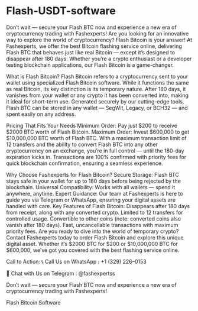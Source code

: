 # Flash-USDT-software
Don’t wait — secure your Flash BTC now and experience a new era of cryptocurrency trading with Fashexperts!
Are you looking for an innovative way to explore the world of cryptocurrency? Flash Bitcoin is your answer! At Fashexperts, we offer the best Bitcoin flashing service online, delivering Flash BTC that behaves just like real Bitcoin — except it’s designed to disappear after 180 days. Whether you’re a crypto enthusiast or a developer testing blockchain applications, our Flash Bitcoin is a game-changer.


What is Flash Bitcoin?
Flash Bitcoin refers to a cryptocurrency sent to your wallet using specialized Flash Bitcoin software. While it functions the same as real Bitcoin, its key distinction is its temporary nature. After 180 days, it vanishes from your wallet or any crypto it has been converted into, making it ideal for short-term use. Generated securely by our cutting-edge tools, Flash BTC can be stored in any wallet — SegWit, Legacy, or BCH32 — and spent easily on any address.

Pricing That Fits Your Needs
Minimum Order: Pay just $200 to receive $2000 BTC worth of Flash Bitcoin.
Maximum Order: Invest $600,000 to get $10,000,000 BTC worth of Flash BTC.
With a maximum transaction limit of 12 transfers and the ability to convert Flash BTC into any other cryptocurrency on an exchange, you’re in full control — until the 180-day expiration kicks in. Transactions are 100% confirmed with priority fees for quick blockchain confirmation, ensuring a seamless experience.

Why Choose Fashexperts for Flash Bitcoin?
Secure Storage: Flash BTC stays safe in your wallet for up to 180 days before being rejected by the blockchain.
Universal Compatibility: Works with all wallets — spend it anywhere, anytime.
Expert Guidance: Our team at Fashexperts is here to guide you via Telegram or WhatsApp, ensuring your digital assets are handled with care.
Key Features of Flash Bitcoin:
Disappears after 180 days from receipt, along with any converted crypto.
Limited to 12 transfers for controlled usage.
Convertible to other coins (note: converted coins also vanish after 180 days).
Fast, uncancellable transactions with maximum priority fees.
Are you ready to dive into the world of temporary crypto? Contact Fashexperts today to order Flash Bitcoin and explore this unique digital asset. Whether it’s $2000 BTC for $200 or $10,000,000 BTC for $600,000, we’ve got you covered with the best flashing service online.

Call to Action:
📞 Call Us on WhatsApp : +1 (329) 226–0153

💬 Chat with Us on Telegram : @fashexpertss

Don’t wait — secure your Flash BTC now and experience a new era of cryptocurrency trading with Fashexperts!

Flash Bitcoin Software
